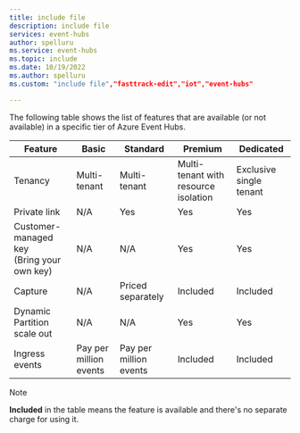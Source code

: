 ```yaml
---
title: include file
description: include file
services: event-hubs
author: spelluru
ms.service: event-hubs
ms.topic: include
ms.date: 10/19/2022
ms.author: spelluru
ms.custom: "include file","fasttrack-edit","iot","event-hubs"

---
```


The following table shows the list of features that are available (or not available) in a specific tier of Azure Event Hubs. 

| Feature | Basic |  Standard | Premium | Dedicated |
| ------- | ------| -------- | ------- | --------- |
| Tenancy | Multi-tenant | Multi-tenant | Multi-tenant with resource isolation | Exclusive single tenant |
| Private link | N/A | Yes | Yes | Yes |
| Customer-managed key <br/>(Bring your own key) | N/A | N/A | Yes | Yes |
| Capture | N/A | Priced separately | Included | Included |
| Dynamic Partition scale out | N/A | N/A | Yes | Yes |
| Ingress events | Pay per million events | Pay per million events | Included | Included

> [!NOTE]
> **Included** in the table means the feature is available and there's no separate charge for using it. 







 